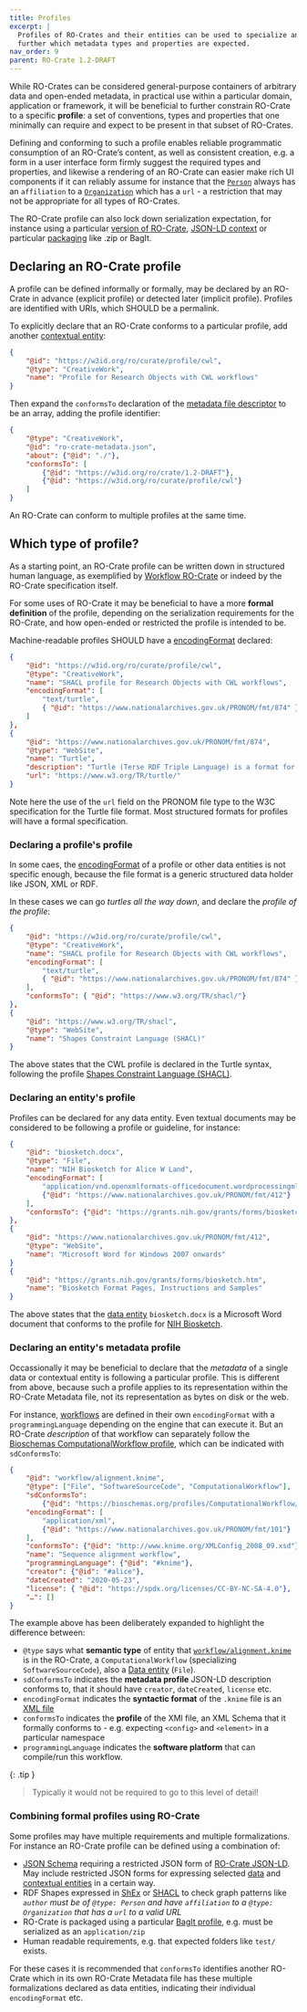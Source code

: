```yaml
---
title: Profiles
excerpt: |
  Profiles of RO-Crates and their entities can be used to specialize and recommend
  further which metadata types and properties are expected.
nav_order: 9
parent: RO-Crate 1.2-DRAFT 
---
```

    
While RO-Crates can be considered general-purpose containers of arbitrary data and open-ended metadata, in practical use within a particular domain, application or framework, it will be beneficial to further constrain RO-Crate to a specific **profile**: a set of conventions, types and properties that one minimally can require and expect to be present in that subset of RO-Crates.

Defining and conforming to such a profile enables reliable programmatic consumption of an RO-Crate’s content, as well as consistent creation, e.g. a form in a user interface form firmly suggest the required types and properties, and likewise a rendering of an RO-Crate can easier make rich UI components if it can reliably assume for instance that the [`Person`](contextual-entities.md#people) always has an `affiliation` to a [`Organization`](contextual-entities.md#organizations-as-values) which has a `url` - a restriction that may not be appropriate for all types of RO-Crates.

The RO-Crate profile can also lock down serialization expectation, for instance using a particular [version of RO-Crate](https://www.researchobject.org/ro-crate/specification.html), [JSON-LD context](appendix/jsonld.md?highlight=@context#ro-crate-json-ld-context) or particular [packaging](appendix/implementation-notes.md#combining-with-other-packaging-schemes) like .zip or BagIt.

## Declaring an RO-Crate profile

A profile can be defined informally or formally, may be declared by an RO-Crate 
in advance (explicit profile) or detected later (implicit profile). Profiles are identified 
with URIs, which SHOULD be a permalink.

<!--TODO: Could https://github.com/ResearchObject/ro-terms be used also for ad-hoc profiles? -->

To explicitly declare that an RO-Crate conforms to a particular profile, add another [contextual entity](contextual-entities.md):

```json
{
    "@id": "https://w3id.org/ro/curate/profile/cwl",
    "@type": "CreativeWork",
    "name": "Profile for Research Objects with CWL workflows"
}
```
<!-- FIXME: Above permalink is to a SHACL of Wf4Ever RO Bundle, not RO-Crate.
Make permalink for https://about.workflowhub.eu/Workflow-RO-Crate/ ? 
-->

Then expand the `conformsTo` declaration of the [metadata file descriptor](root-data-entity.md#ro-crate-metadata-file-descriptor) to be an array, adding the profile identifier:

```json
{
    "@type": "CreativeWork",
    "@id": "ro-crate-metadata.json",
    "about": {"@id": "./"},
    "conformsTo": [
        {"@id": "https://w3id.org/ro/crate/1.2-DRAFT"},
        {"@id": "https://w3id.org/ro/curate/profile/cwl"}
    ]
}
```

An RO-Crate can conform to multiple profiles at the same time.   

## Which type of profile?

As a starting point, an RO-Crate profile can be written down in structured human language, as exemplified by [Workflow RO-Crate](https://about.workflowhub.eu/Workflow-RO-Crate/) or indeed by the RO-Crate specification itself.

For some uses of RO-Crate it may be beneficial to have a more **formal definition** of the profile, depending on the serialization requirements for the RO-Crate, and how open-ended or restricted the profile is intended to be.

Machine-readable profiles SHOULD have a [encodingFormat](data-entities.md#adding-detailed-descriptions-of-encodings) declared:

```json
{
    "@id": "https://w3id.org/ro/curate/profile/cwl",
    "@type": "CreativeWork",
    "name": "SHACL profile for Research Objects with CWL workflows",
    "encodingFormat": [
        "text/turtle",
        { "@id": "https://www.nationalarchives.gov.uk/PRONOM/fmt/874" }
    ]
},
{
    "@id": "https://www.nationalarchives.gov.uk/PRONOM/fmt/874",
    "@type": "WebSite",
    "name": "Turtle",
    "description": "Turtle (Terse RDF Triple Language) is a format for expressing data in the Resource Description Framework (RDF) data model.",
    "url": "https://www.w3.org/TR/turtle/"
}
```

Note here the use of the `url` field on the PRONOM file type to the W3C specification for the Turtle file format. Most structured formats for profiles will have a formal specification.


### Declaring a profile's profile

In some caes, the [encodingFormat](data-entities.md#adding-detailed-descriptions-of-encodings) of a profile or other data entities is not specific enough, because the file format is a generic structured data holder like JSON, XML or RDF. 

In these cases we can go _turtles all the way down_, and declare the _profile of the profile_:

```json
{
    "@id": "https://w3id.org/ro/curate/profile/cwl",
    "@type": "CreativeWork",
    "name": "SHACL profile for Research Objects with CWL workflows",
    "encodingFormat": [
        "text/turtle",
        { "@id": "https://www.nationalarchives.gov.uk/PRONOM/fmt/874" }
    ],
    "conformsTo": { "@id": "https://www.w3.org/TR/shacl/"}
},
{
    "@id": "https://www.w3.org/TR/shacl",
    "@type": "WebSite",
    "name": "Shapes Constraint Language (SHACL)"
}
```

The above states that the CWL profile is declared in the Turtle syntax, following the profile [Shapes Constraint Language (SHACL)](https://www.w3.org/TR/shacl/).


### Declaring an entity's profile

Profiles can be declared for any data entity. Even textual documents may be considered to be following a profile or guideline, for instance:

```json
{
    "@id": "biosketch.docx",
    "@type": "File",
    "name": "NIH Biosketch for Alice W Land",
    "encodingFormat": [
        "application/vnd.openxmlformats-officedocument.wordprocessingml.document",
        {"@id": "https://www.nationalarchives.gov.uk/PRONOM/fmt/412"}
    ],
    "conformsTo": {"@id": "https://grants.nih.gov/grants/forms/biosketch.htm"}
},
{
    "@id": "https://www.nationalarchives.gov.uk/PRONOM/fmt/412",
    "@type": "WebSite",
    "name": "Microsoft Word for Windows 2007 onwards"
}
{
    "@id": "https://grants.nih.gov/grants/forms/biosketch.htm",
    "name": "Biosketch Format Pages, Instructions and Samples"
}
```

The above states that the [data entity](data-entities.md) `biosketch.docx` is a Microsoft Word document that conforms to the profile for [NIH Biosketch](https://grants.nih.gov/grants/forms/biosketch.htm).

<!-- TODO: Move to or reference from data-entities.md -->

### Declaring an entity's metadata profile

Occassionally it may be beneficial to declare that the _metadata_ of a single data or contextual entity is following a particular profile. This is different from above, because such a profile applies to its representation within the RO-Crate Metadata file, not its representation as bytes on disk or the web.

For instance, [workflows](workflows.md) are defined in their own `encodingFormat` with a `programmingLanguage` depending on the engine that can execute it. But an RO-Crate _description_ of that workflow can separately follow the [Bioschemas ComputationalWorkflow profile](https://bioschemas.org/profiles/ComputationalWorkflow/), which can be indicated with `sdConformsTo`:

```json
{
    "@id": "workflow/alignment.knime",  
    "@type": ["File", "SoftwareSourceCode", "ComputationalWorkflow"],
    "sdConformsTo": 
        {"@id": "https://bioschemas.org/profiles/ComputationalWorkflow/1.0-RELEASE/"},
    "encodingFormat": [
        "application/xml",
        {"@id": "https://www.nationalarchives.gov.uk/PRONOM/fmt/101"}
    ],
    "conformsTo": {"@id": "http://www.knime.org/XMLConfig_2008_09.xsd"},
    "name": "Sequence alignment workflow",
    "programmingLanguage": {"@id": "#knime"},
    "creator": {"@id": "#alice"},
    "dateCreated": "2020-05-23",
    "license": { "@id": "https://spdx.org/licenses/CC-BY-NC-SA-4.0"},
    "…": []
}
```

The example above has been deliberately expanded to highlight the difference between:

* `@type` says what **semantic type** of entity that [`workflow/alignment.knime`](https://github.com/ResearchObject/ro-crate/blob/master/examples/workflow-0.2.0/workflow/workflow.knime) is in the RO-Crate, a `ComputationalWorkflow` (specializing `SoftwareSourceCode`), also a [Data entity](data-etity.md) (`File`).
* `sdConformsTo` indicates the **metadata profile**  JSON-LD description conforms to, that it should have `creator`, `dateCreated`, `license` etc.
* `encodingFormat` indicates the **syntactic format** of the `.knime` file is an [XML file](https://www.nationalarchives.gov.uk/PRONOM/fmt/101)
* `conformsTo` indicates the **profile** of the XMl file, an XML Schema that it formally conforms to - e.g. expecting `<config>` and `<element>` in a particular namespace
* `programmingLanguage` indicates the **software platform** that can compile/run this workflow.

{: .tip }
> Typically it would not be required to go to this level of detail!

### Combining formal profiles using RO-Crate

Some profiles may have multiple requirements and multiple formalizations. For instance an RO-Crate profile can be defined using a combination of:

* [JSON Schema](https://json-schema.org/) requiring a restricted JSON form of [RO-Crate JSON-LD](appendix/jsonld.md). May include restricted JSON forms for expressing selected [data](data-entities.md) and [contextual entities](contextual-entities.md) in a certain way.
* RDF Shapes expressed in [ShEx](https://shex.io/) or [SHACL](https://www.w3.org/TR/shacl/) to check graph patterns like _`author` must be of `@type: Person` and have `affiliation` to a `@type: Organization` that has a `url` to a valid URL_
* RO-Crate is packaged using a particular [BagIt profile](https://bagit-profiles.github.io/bagit-profiles-specification/), e.g. must be serialized as an `application/zip`
* Human readable requirements, e.g. that expected folders like `test/` exists.

For these cases it is recommended that `conformsTo` identifies another RO-Crate which in its own RO-Crate Metadata file has these multiple formalizations declared as data entities, indicating their individual `encodingFormat` etc.